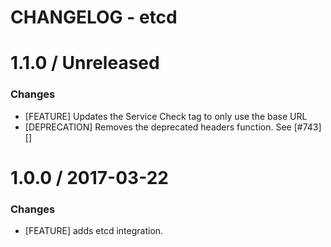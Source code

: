 # CHANGELOG - etcd

1.1.0 / Unreleased
==================

### Changes

* [FEATURE] Updates the Service Check tag to only use the base URL
* [DEPRECATION] Removes the deprecated headers function. See [#743][]

1.0.0 / 2017-03-22
==================

### Changes

* [FEATURE] adds etcd integration.
